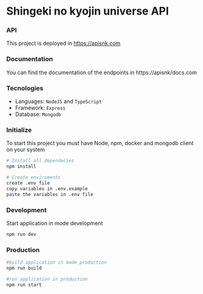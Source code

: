 # Shingeki no kyojin universe API

### API
This project is deployed in https://apisnk.com

### Documentation

You can find the documentation of the endpoints in https://apisnk/docs.com

### Tecnologies
- Languages: `NodeJS` and `TypeScript`
- Framework: `Express`
- Database: `Mongodb`

### Initialize
To start this project you must have Node, npm, docker and mongodb client on your system

```sh
# Install all dependecies
npm install

# Create enviroments
create .env file
copy variables in .env.example
paste the variables in .env file
```

### Development
Start application in mode development
```sh
npm run dev
```

### Production
```sh
#build application in mode production
npm run build

#run application in production
npm run start 
```
